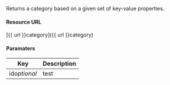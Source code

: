 <!--
@title GET category
@author Moltin Ltd
@description Gets a category based on the given criteria

@family Categories
@rate No
@auth Yes
@format JSON
@http GET
@version beta
-->

Returns a category based on a given set of key-value properties.

#### Resource URL
[{{ url }}category]({{ url }}category)


#### Paramaters
Key | Description
--- | -----------
id*optional* | test